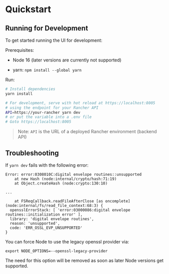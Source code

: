 # Quickstart

## Running for Development

To get started running the UI for development:

Prerequisites:

* Node 16 (later versions are currently not supported)

* yarn:
  ```npm install --global yarn```

Run:

```bash
# Install dependencies
yarn install

# For development, serve with hot reload at https://localhost:8005
# using the endpoint for your Rancher API
API=https://your-rancher yarn dev
# or put the variable into a .env file
# Goto https://localhost:8005
```

> Note: `API` is the URL of a deployed Rancher environment (backend API)

## Troubleshooting 

If `yarn dev` fails with the following error:

```
Error: error:0308010C:digital envelope routines::unsupported
    at new Hash (node:internal/crypto/hash:71:19)
    at Object.createHash (node:crypto:130:10)

...

    at FSReqCallback.readFileAfterClose [as oncomplete] (node:internal/fs/read_file_context:68:3) {
  opensslErrorStack: [ 'error:03000086:digital envelope routines::initialization error' ],
  library: 'digital envelope routines',
  reason: 'unsupported',
  code: 'ERR_OSSL_EVP_UNSUPPORTED'
}
```

You can force Node to use the legacy openssl provider via:

```
export NODE_OPTIONS=--openssl-legacy-provider
```

The need for this option will be removed as soon as later Node versions get supported.
